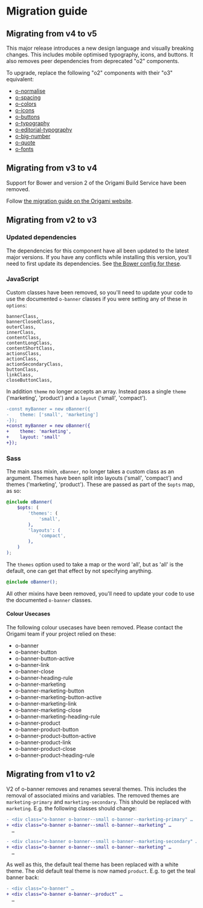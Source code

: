 # Migration guide

## Migrating from v4 to v5

This major release introduces a new design language and visually breaking changes. This includes mobile optimised typography, icons, and buttons. It also removes peer dependencies from deprecated "o2" components.

To upgrade, replace the following "o2" components with their "o3" equivalent:

- [o-normalise](../o-normalise/MIGRATION.md)
- [o-spacing](../o-spacing/MIGRATION.md)
- [o-colors](../o-colors/MIGRATION.md)
- [o-icons](../o-icons/MIGRATION.md)
- [o-buttons](../o-buttons/MIGRATION.md)
- [o-typography](../o-typography/MIGRATION.md)
- [o-editorial-typography](../o-editorial-typography/MIGRATION.md)
- [o-big-number](../o-big-number/MIGRATION.md)
- [o-quote](../o-quote/MIGRATION.md)
- [o-fonts](../o-fonts/MIGRATION.md)

## Migrating from v3 to v4

Support for Bower and version 2 of the Origami Build Service have been removed.

Follow [the migration guide on the Origami website](https://origami.ft.com/documentation/tutorials/bower-to-npm/).

## Migrating from v2 to v3

### Updated dependencies

The dependencies for this component have all been updated to the latest major versions.
If you have any conflicts while installing this version, you'll need to first update
its dependencies. See [the Bower config for these](./bower.json).

### JavaScript

Custom classes have been removed, so you'll need to update your code to use the documented `o-banner` classes if you were setting any of these in `options`:

```
bannerClass,
bannerClosedClass,
outerClass,
innerClass,
contentClass,
contentLongClass,
contentShortClass,
actionsClass,
actionClass,
actionSecondaryClass,
buttonClass,
linkClass,
closeButtonClass,
```

In addition `theme` no longer accepts an array. Instead pass a single `theme` ('marketing', 'product') and a `layout` ('small', 'compact').

```diff
-const myBanner = new oBanner({
-    theme: ['small', 'marketing']
-});
+const myBanner = new oBanner({
+    theme: 'marketing',
+    layout: 'small'
+});
```

### Sass

The main sass mixin, `oBanner`, no longer takes a custom class as an argument. Themes have been split into layouts ('small', 'compact') and themes ('marketing', 'product'). These are passed as part of the `$opts` map, as so:

```scss
@include oBanner(
	$opts: (
		'themes': (
			'small',
		),
		'layouts': (
			'compact',
		),
	)
);
```

The `themes` option used to take a map or the word 'all', but as 'all' is the default, one can get that effect by not specifying anything.

```scss
@include oBanner();
```

All other mixins have been removed, you'll need to update your code to use the documented `o-banner` classes.

#### Colour Usecases

The following colour usecases have been removed. Please contact the Origami team if your project relied on these:

- o-banner
- o-banner-button
- o-banner-button-active
- o-banner-link
- o-banner-close
- o-banner-heading-rule
- o-banner-marketing
- o-banner-marketing-button
- o-banner-marketing-button-active
- o-banner-marketing-link
- o-banner-marketing-close
- o-banner-marketing-heading-rule
- o-banner-product
- o-banner-product-button
- o-banner-product-button-active
- o-banner-product-link
- o-banner-product-close
- o-banner-product-heading-rule

## Migrating from v1 to v2

V2 of o-banner removes and renames several themes. This includes the removal of associated mixins and variables. The removed themes are `marketing-primary` and `marketing-secondary`. This should be replaced with `marketing`. E.g. the following classes should change:

```diff
- <div class="o-banner o-banner--small o-banner--marketing-primary" …
+ <div class="o-banner o-banner--small o-banner--marketing" …
  …
```

```diff
- <div class="o-banner o-banner--small o-banner--marketing-secondary" …
+ <div class="o-banner o-banner--small o-banner--marketing" …
  …
```

As well as this, the default teal theme has been replaced with a white theme. The old default teal theme is now named `product`. E.g. to get the teal banner back:

```diff
- <div class="o-banner" …
+ <div class="o-banner o-banner--product" …
  …
```
